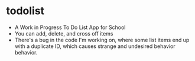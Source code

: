 # todolist
- A Work in Progress To Do List App for School
- You can add, delete, and cross off items
- There's a bug in the code I'm working on, where some list items end up with a duplicate ID, which causes strange and undesired behavior behavior.
